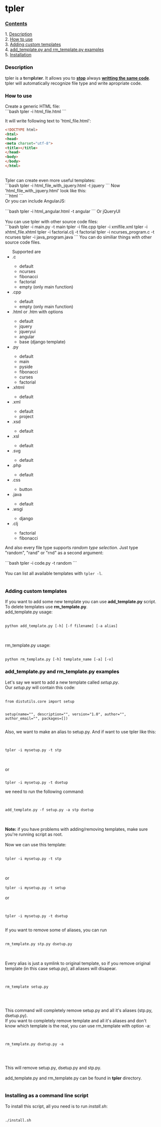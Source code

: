 <h1 id="tpler"><a style="text-decoration: none; color: black;" href="#tpler">tpler</a></h1>
<h3 id="contents"><a href="#contents">Contents</a></h3>
<p>
1. <a href="#description">Description</a><br/>
2. <a href="#how-to-use">How to use</a><br/>
3. <a href="#adding-custom-templates">Adding custom templates</a><br/>
4. <a href="#add_templatepy-and-rm_templatepy-examples">add_template.py and rm_template.py examples</a><br/>
5. <a href="#installing-as-a-command-line-script">Installation</a>
</p>
<h3 id="description"><a style="text-decoration: none; color: black;" href="#description">Description</a></h3>
<p>
tpler is a <b>t</b>em<b>pl</b>at<b>er</b>. It allows you to <b style="text-decoration: underline;">stop</b> always <b style="text-decoration: underline;">writting the same code</b>.<br/>
tpler will automatically recognize file type and write apropriate code.
</p>
<h3 id="how-to-use"><a style="text-decoration: none; color: black;" href="#how-to-use">How to use</a></h3>
Create a generic HTML file:<br/>
```bash
tpler -i html_file.html
```

It will write following text to 'html_file.html':
```html
<!DOCTYPE html>
<html>
<head>
<meta charset="utf-8">
<title></title>
</head>
<body>
</body>
</html>
```
<br/>
Tpler can create even more useful templates:<br/>
```bash
tpler -i html_file_with_jquery.html -t jquery
```
Now 'html_file_with_jquery.html' look like this:<br/>
```html
<!DOCTYPE html>
<html>
<head>
<meta charset="utf-8">
<title></title>
<script type="text/javascript" src="http://code.jquery.com/jquery-latest.min.js">
</script>
</head>
<body>
</body>
<html>
```
<br/>
Or you can include AngularJS:<br/><br/>
```bash
tpler -i html_angular.html -t angular
```
Or jQueryUI<br/><br/>
You can use tpler with other source code files:<br/>
```bash
tpler -i main.py -t main
tpler -i file.cpp
tpler -i xmlfile.xml
tpler -i xhtml_file.xhtml
tpler -i factorial.clj -t factorial
tpler -i ncurses_program.c -t ncurses
tpler -i java_program.java
```
You can do similiar things with other source code files.<br/>
<ul>
Supported are
<li>.c</li>
	<ul>
	<li>default</li>
	<li>ncurses</li>
	<li>fibonacci</li>
	<li>factorial</li>
	<li>empty (only main function)</li></ul>
<li>.cpp</li>
	<ul>
	<li>default</li>
	<li>empty (only main function)</li>
	</ul>
<li>.html or .htm with options</li>
	<ul>
	<li>default</li>
	<li>jquery</li>
	<li>jqueryui</li>
	<li>angular</li>
	<li>base (django template) </li>
	</ul>
<li>.py</li>
	<ul>
	<li>default</li>
	<li>main</li>
	<li>pyside</li>
	<li>fibonacci</li>
	<li>curses</li>
	<li>factorial</li>
	</ul>
<li>.xhtml</li>
	<ul><li>default</li></ul>
<li>.xml</li>
	<ul>
	<li>default</li>
	<li>project</li></ul>
<li>.xsd</li>
	<ul><li>default</li></ul>
<li>.xsl</li>
	<ul><li>default</li></ul>
<li>.svg</li>
	<ul><li>default</li></ul>
<li>.php</li>
	<ul><li>default</li></ul>
<li>.css</li>
	<ul><li>button</li></ul>
<li>.java</li>
	<ul><li>default</li></ul>
<li>.wsgi</li>
	<ul><li>django</li></ul>
<li>.clj</li>
	<ul><li>factorial</li>
	<li>fibonacci</li></ul>
</ul>
And also every file type supports <i>random type selection</i>. Just type "random", "rand" or "rnd" as a second argument:<br/><br/>
```bash
tpler -i code.py -t random
```
<br/><br/>
You can list all available templates with <code>tpler -l</code>.<br/><br/>
</p>
<h3 id="adding-custom-templates"><a style="text-decoration: none; color: black;" href="#adding-custom-templates">Adding custom templates</a></h3>
<p>
If you want to add some new template you can use <b>add_template.py</b> script.
To delete templates use <b>rm_template.py</b>.<br/>
add_template.py usage:<br/><br/>
<pre>
<code>python add_template.py [-h] [-f filename] [-a alias]</code></pre>
<br/><br/>
rm_template.py usage:<br/><br/>
<pre>
<code>python rm_template.py [-h] template_name [-a] [-v]</code></pre>
</p>
<h3 id="add_templatepy-and-rm_templatepy-examples"><a style="text-decoration: none; color: black;" href="#add_templatepy-and-rm_templatepy-examples">add_template.py and rm_template.py examples</a></h3>
<p>
Let's say we want to add a new template called <i>setup.py</i>.<br/>
Our <i>setup.py</i> will contain this code:<br/><br/>
<pre><code>from distutils.core import setup

setup(name="",
description="",
version="1.0",
author="",
author_email="",
packages=[])
</code></pre>
Also, we want to make an alias to setup.py.
And if want to use tpler like this:<br/><br/>
<pre><code>
tpler -i mysetup.py -t stp
</code></pre>
<br/><br/>
or
<pre><code>
tpler -i mysetup.py -t dsetup
</code></pre>
we need to run the following command:<br/><br/>
<pre>
<code>
add_template.py -f setup.py -a stp dsetup
</code></pre>
<br/><br/>
<b>Note:</b> if you have problems with adding/removing templates, make sure you're running script as root.<br/><br/>
Now we can use this template:<br/><br/>
<pre>
<code>tpler -i mysetup.py -t stp</code></pre>
<br/><br/>or<br/><br/>
<code>tpler -i mysetup.py -t setup</code>
<br/><br/>
or<br/><br/>
<pre><code>
tpler -i mysetup.py -t dsetup
</code>
</pre>
If you want to remove some of aliases, you can run<br/><br/>
<pre>
<code>rm_template.py stp.py dsetup.py</code></pre>
<br/><br/>
Every alias is just a symlink to original template, so if you remove original template (in this case setup.py), all aliases will disapear.</br><br/>
<pre><code>
rm_template setup.py
</code></pre><br/><br/>
This command will completely remove setup.py and all it's aliases (stp.py, dsetup.py).<br/>
If you want to completely remove template and all it's aliases and don't know which template is the real, you can use rm_template with option -a:<br/><br/>
<pre><code>
rm_template.py dsetup.py -a
</pre></code><br/><br/>
This will remove setup.py, dsetup.py and stp.py.<br/><br/>
add_template.py and rm_template.py can be found in <b>tpler</b> directory.
<br/><br/>
</p>
<h3 id="installation"><a style="text-decoration: none; color: black;" href="#installing-as-a-command-line-script">Installing as a command line script</a></h3>
<p>
To install this script, all you need is to run <i>install.sh</i>:<br/><br/>
<pre><code>./install.sh</code></pre>
<br/><br/>
</p>
